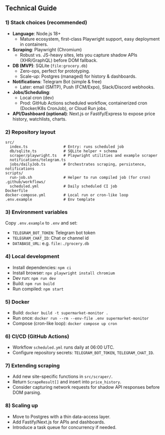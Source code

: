 ## Technical Guide

### 1) Stack choices (recommended)
- **Language**: Node.js 18+
  - Mature ecosystem, first-class Playwright support, easy deployment in containers.
- **Scraping**: Playwright (Chromium)
  - Robust vs. JS-heavy sites, lets you capture shadow APIs (XHR/GraphQL) before DOM fallback.
- **DB (MVP)**: SQLite (`file:grocery.db`)
  - Zero-ops, perfect for prototyping.
  - Scale-up: Postgres (managed) for history & dashboards.
- **Notifications**: Telegram Bot (simple & free)
  - Later: email (SMTP), Push (FCM/Expo), Slack/Discord webhooks.
- **Jobs/Scheduling**:
  - Local cron (dev)
  - Prod: GitHub Actions scheduled workflow, containerized cron (Docker/K8s CronJob), or Cloud Run jobs.
- **API/Dashboard (optional)**: Next.js or Fastify/Express to expose price history, watchlists, charts.

### 2) Repository layout
```
src/
  index.ts                # Entry: runs scheduled job
  db/sqlite.ts            # SQLite helper + schema
  scraper/playwright.ts   # Playwright utilities and example scraper
  notifications/telegram.ts
  jobs/dailyJob.ts        # Orchestrates scraping, persistence, notifications
scripts/
  run-job.sh              # Helper to run compiled job (for cron)
.github/workflows/
  scheduled.yml           # Daily scheduled CI job
Dockerfile
docker-compose.yml        # Local run or cron-like loop
.env.example              # Env template
```

### 3) Environment variables
Copy `.env.example` to `.env` and set:
- `TELEGRAM_BOT_TOKEN`: Telegram bot token
- `TELEGRAM_CHAT_ID`: Chat or channel id
- `DATABASE_URL`: e.g. `file:./grocery.db`

### 4) Local development
- Install dependencies: `npm ci`
- Install browser: `npx playwright install chromium`
- Dev run: `npm run dev`
- Build: `npm run build`
- Run compiled: `npm start`

### 5) Docker
- Build: `docker build -t supermarket-monitor .`
- Run once: `docker run --rm --env-file .env supermarket-monitor`
- Compose (cron-like loop): `docker compose up cron`

### 6) CI/CD (GitHub Actions)
- Workflow `scheduled.yml` runs daily at 06:00 UTC.
- Configure repository secrets: `TELEGRAM_BOT_TOKEN`, `TELEGRAM_CHAT_ID`.

### 7) Extending scraping
- Add new site-specific functions in `src/scraper/`.
- Return `ScrapeResult[]` and insert into `price_history`.
- Consider capturing network requests for shadow API responses before DOM parsing.

### 8) Scaling up
- Move to Postgres with a thin data-access layer.
- Add Fastify/Next.js for APIs and dashboards.
- Introduce a task queue for concurrency if needed.